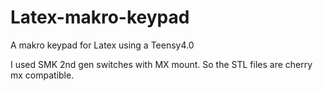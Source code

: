 # Latex-makro-keypad
A makro keypad for Latex using a Teensy4.0

I used SMK 2nd gen switches with MX mount. So the STL files are cherry mx compatible.


